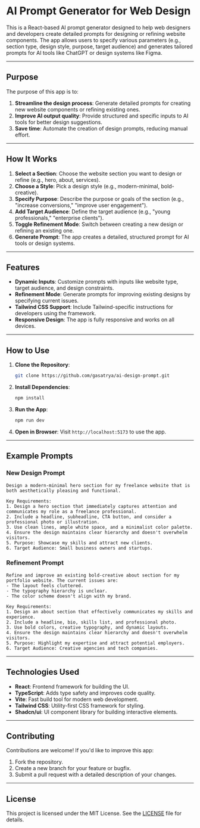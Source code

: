 # AI Prompt Generator for Web Design

This is a React-based AI prompt generator designed to help web designers and developers create detailed prompts for designing or refining website components. The app allows users to specify various parameters (e.g., section type, design style, purpose, target audience) and generates tailored prompts for AI tools like ChatGPT or design systems like Figma.

---

## **Purpose**

The purpose of this app is to:

1. **Streamline the design process**: Generate detailed prompts for creating new website components or refining existing ones.
2. **Improve AI output quality**: Provide structured and specific inputs to AI tools for better design suggestions.
3. **Save time**: Automate the creation of design prompts, reducing manual effort.

---

## **How It Works**

1. **Select a Section**: Choose the website section you want to design or refine (e.g., hero, about, services).
2. **Choose a Style**: Pick a design style (e.g., modern-minimal, bold-creative).
3. **Specify Purpose**: Describe the purpose or goals of the section (e.g., "increase conversions," "improve user engagement").
4. **Add Target Audience**: Define the target audience (e.g., "young professionals," "enterprise clients").
5. **Toggle Refinement Mode**: Switch between creating a new design or refining an existing one.
6. **Generate Prompt**: The app creates a detailed, structured prompt for AI tools or design systems.

---

## **Features**

- **Dynamic Inputs**: Customize prompts with inputs like website type, target audience, and design constraints.
- **Refinement Mode**: Generate prompts for improving existing designs by specifying current issues.
- **Tailwind CSS Support**: Include Tailwind-specific instructions for developers using the framework.
- **Responsive Design**: The app is fully responsive and works on all devices.

---

## **How to Use**

1. **Clone the Repository**:
   ```bash
   git clone https://github.com/gasatrya/ai-design-prompt.git
   ```
2. **Install Dependencies**:
   ```bash
   npm install
   ```
3. **Run the App**:
   ```bash
   npm run dev
   ```
4. **Open in Browser**:
   Visit `http://localhost:5173` to use the app.

---

## **Example Prompts**

### **New Design Prompt**

```
Design a modern-minimal hero section for my freelance website that is both aesthetically pleasing and functional.

Key Requirements:
1. Design a hero section that immediately captures attention and communicates my role as a freelance professional.
2. Include a headline, subheadline, CTA button, and consider a professional photo or illustration.
3. Use clean lines, ample white space, and a minimalist color palette.
4. Ensure the design maintains clear hierarchy and doesn't overwhelm visitors.
5. Purpose: Showcase my skills and attract new clients.
6. Target Audience: Small business owners and startups.
```

### **Refinement Prompt**

```
Refine and improve an existing bold-creative about section for my portfolio website. The current issues are:
- The layout feels cluttered.
- The typography hierarchy is unclear.
- The color scheme doesn't align with my brand.

Key Requirements:
1. Design an about section that effectively communicates my skills and experience.
2. Include a headline, bio, skills list, and professional photo.
3. Use bold colors, creative typography, and dynamic layouts.
4. Ensure the design maintains clear hierarchy and doesn't overwhelm visitors.
5. Purpose: Highlight my expertise and attract potential employers.
6. Target Audience: Creative agencies and tech companies.
```

---

## **Technologies Used**

- **React**: Frontend framework for building the UI.
- **TypeScript**: Adds type safety and improves code quality.
- **Vite**: Fast build tool for modern web development.
- **Tailwind CSS**: Utility-first CSS framework for styling.
- **Shadcn/ui**: UI component library for building interactive elements.

---

## **Contributing**

Contributions are welcome! If you'd like to improve this app:

1. Fork the repository.
2. Create a new branch for your feature or bugfix.
3. Submit a pull request with a detailed description of your changes.

---

## **License**

This project is licensed under the MIT License. See the [LICENSE](LICENSE) file for details.
